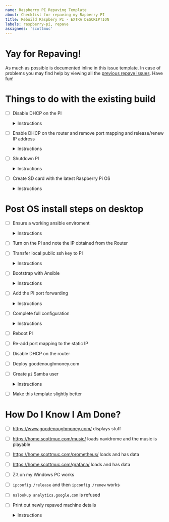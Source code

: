 ```yaml
---
name: Raspberry PI Repaving Template
about: Checklist for repaving my Rapberry PI
title: Rebuild Raspbery PI - EXTRA DESCRIPTION
labels: raspberry-pi, repave
assignees: 'scottmuc'
---
```

<!--
From: https://gist.github.com/pierrejoubert73/902cc94d79424356a8d20be2b382e1ab
<details>
  <summary>Instructions</summary>

  moar markdown
</details>
-->
# Yay for Repaving!

As much as possible is documented inline in this issue template. In case of problems you may find help by viewing
all the [previous repave issues][repave-history]. Have fun!

[repave-history]: https://github.com/scottmuc/infrastructure/issues?q=is%3Aissue+is%3Aclosed+label%3Araspberry-pi+label%3Arepave

# Things to do with the existing build

- [ ] Disable DHCP on the PI<details>
  <summary>Instructions</summary>

  Ensure that when we renew our DCHP lease, it comes from our router.

  `sudo systemctl stop kea-dhcp4-server`
</details>

- [ ] Enable DHCP on the router and remove port mapping and release/renew IP address<details>
  <summary>Instructions</summary>

  Windows: `ipconfig /release` and then `ipconfig /renew`
</details>


- [ ] Shutdown PI<details>
  <summary>Instructions</summary>

  Make sure the USB drive has spun down before doing any work.

  `sudo shutdown -h now`
</details>

- [ ] Create SD card with the latest Raspberry Pi OS<details>
  <summary>Instructions</summary>

  Using the SD card in the now powered down PI.

  The new installer has [options][advanced-options] to enable SSH and create a user.

  [installer download](https://www.raspberrypi.org/downloads/)

  **note** check if the underlying Debian distribution is changing as this might result
  in some issues in the playbook execution.

  [advanced-options]: https://www.raspberrypi.com/documentation/computers/getting-started.html#advanced-options
</details>


# Post OS install steps on desktop

- [ ] Ensure a working ansible enviroment <details>
  <summary>Instructions</summary>

  Not much to say except use `virtualenv`. I don't have a consistent way to set this up because
  my macbook might be my controller, or my windows WSL host will be.
</details>

- [ ] Turn on the PI and note the IP obtained from the Router

- [ ] Transfer local public ssh key to PI<details>
  <summary>Instructions</summary>

  In order to avoid the use of `sshpass`, copy the current sessions public ssh key to
  to `./ssh/authorized_keys` of the `pi` user on the PI. This user is only necessary to
  run the bootstrap playbook (which creates an admin `ansible` user) and will be subsequently
  cleaned up.

  `ssh-copy-id pi@<pi ip>`
</details>


- [ ] Bootstrap with Ansible <details>
  <summary>Instructions</summary>

  `./ansible.sh bootstrap -i <pi ip>`
</details>

- [ ] Add the PI port forwarding<details>
  <summary>Instructions</summary>

  Needed for the `certbot` ACME challenge in the next step.

</details>

- [ ] Complete full configuration <details>
  <summary>Instructions</summary>

  `./ansible.sh apply -i <pi ip>`
</details>

- [ ] Reboot PI

- [ ] Re-add port mapping to the static IP

- [ ] Disable DHCP on the router

- [ ] Deploy goodenoughmoney.com

- [ ] Create `pi` Samba user<details>
  <summary>Instructions</summary>

  Run the following on the PI
  `sudo smbpasswd -a smbrw`
</details>

- [ ] Make this template slightly better

# How Do I Know I Am Done?

- [ ] https://www.goodenoughmoney.com/ displays stuff

- [ ] https://home.scottmuc.com/music/ loads navidrome and the music is playable

- [ ] https://home.scottmuc.com/prometheus/ loads and has data

- [ ] https://home.scottmuc.com/grafana/ loads and has data

- [ ] Z:\ on my Windows PC works

- [ ] `ipconfig /release` and then `ipconfig /renew` works

- [ ] `nslookup analytics.google.com` is refused

- [ ] Print out newly repaved machine details<details>
  <summary>Instructions</summary>

  `cat /etc/os-release && uname -a`
</details>


